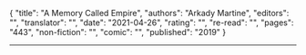 {
"title": "A Memory Called Empire",
"authors": "Arkady Martine",
"editors": "",
"translator": "",
"date": "2021-04-26",
"rating": "",
"re-read": "",
"pages": "443",
"non-fiction": "",
"comic": "",
"published": "2019"
}

---

